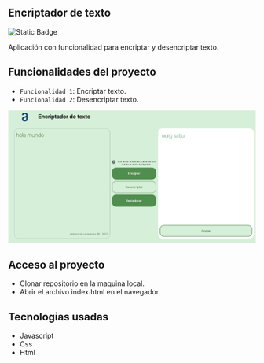## Encriptador de texto

![Static Badge](https://img.shields.io/badge/Estado-completo-blue)

Aplicación con funcionalidad para encriptar y desencriptar texto.

## Funcionalidades del proyecto

- `Funcionalidad 1`: Encriptar texto.
- `Funcionalidad 2`: Desencriptar texto.

![Descripción de la imagen](/assets/ejemplo.png)

## Acceso al proyecto

- Clonar repositorio en la maquina local.
- Abrir el archivo index.html en el navegador.

## Tecnologias usadas

- Javascript
- Css
- Html 